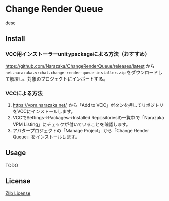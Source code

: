 # Change Render Queue

desc

## Install

### VCC用インストーラーunitypackageによる方法（おすすめ）

https://github.com/Narazaka/ChangeRenderQueue/releases/latest から `net.narazaka.vrchat.change-render-queue-installer.zip` をダウンロードして解凍し、対象のプロジェクトにインポートする。

### VCCによる方法

1. https://vpm.narazaka.net/ から「Add to VCC」ボタンを押してリポジトリをVCCにインストールします。
2. VCCでSettings→Packages→Installed Repositoriesの一覧中で「Narazaka VPM Listing」にチェックが付いていることを確認します。
3. アバタープロジェクトの「Manage Project」から「Change Render Queue」をインストールします。

## Usage

TODO

## License

[Zlib License](LICENSE.txt)
